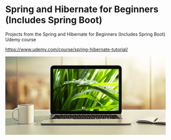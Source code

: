 # Spring and Hibernate for Beginners (Includes Spring Boot)
Projects from the Spring and Hibernate for Beginners (Includes Spring Boot) Udemy course

https://www.udemy.com/course/spring-hibernate-tutorial/

[<img src="images/spring-and-hibernate-thumbnail.png">](http://www.luv2code.com/spring-github)
